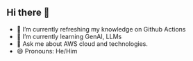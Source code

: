 ## Hi there 👋

- 🔭 I’m currently refreshing my knowledge on Github Actions
- 🌱 I’m currently learning GenAI, LLMs
- 💬 Ask me about AWS cloud and technologies.
- 😄 Pronouns: He/Him
